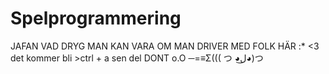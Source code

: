 # Spelprogrammering

JAFAN VAD DRYG MAN KAN VARA OM MAN DRIVER MED FOLK HÄR :\* <3 det kommer bli >ctrl + a sen del DONT o.O
─=≡Σ((( つ ◕ل͜◕)つ
